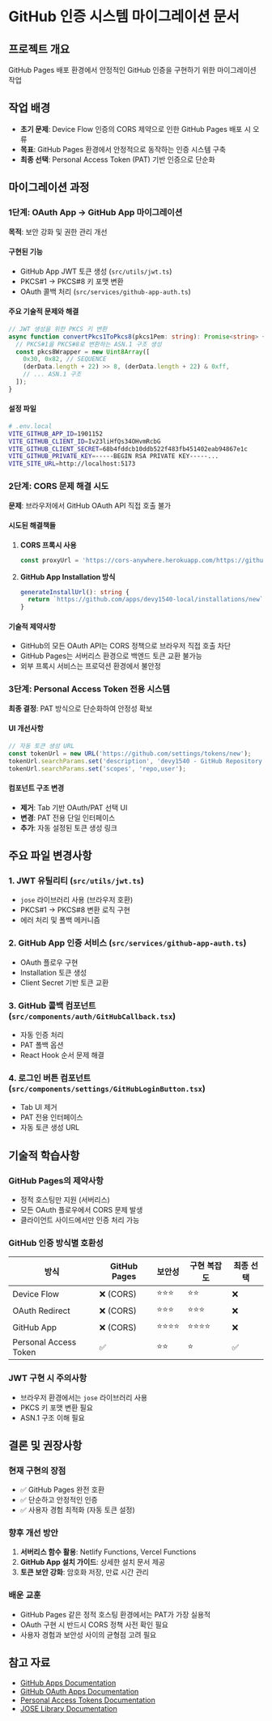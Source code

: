 # GitHub 인증 시스템 마이그레이션 문서

## 프로젝트 개요
GitHub Pages 배포 환경에서 안정적인 GitHub 인증을 구현하기 위한 마이그레이션 작업

## 작업 배경
- **초기 문제**: Device Flow 인증의 CORS 제약으로 인한 GitHub Pages 배포 시 오류
- **목표**: GitHub Pages 환경에서 안정적으로 동작하는 인증 시스템 구축
- **최종 선택**: Personal Access Token (PAT) 기반 인증으로 단순화

## 마이그레이션 과정

### 1단계: OAuth App → GitHub App 마이그레이션
**목적**: 보안 강화 및 권한 관리 개선

#### 구현된 기능
- GitHub App JWT 토큰 생성 (`src/utils/jwt.ts`)
- PKCS#1 → PKCS#8 키 포맷 변환
- OAuth 콜백 처리 (`src/services/github-app-auth.ts`)

#### 주요 기술적 문제와 해결
```typescript
// JWT 생성을 위한 PKCS 키 변환
async function convertPkcs1ToPkcs8(pkcs1Pem: string): Promise<string> {
  // PKCS#1을 PKCS#8로 변환하는 ASN.1 구조 생성
  const pkcs8Wrapper = new Uint8Array([
    0x30, 0x82, // SEQUENCE
    (derData.length + 22) >> 8, (derData.length + 22) & 0xff,
    // ... ASN.1 구조
  ]);
}
```

#### 설정 파일
```bash
# .env.local
VITE_GITHUB_APP_ID=1901152
VITE_GITHUB_CLIENT_ID=Iv23liHfQs34OHvmRcbG
VITE_GITHUB_CLIENT_SECRET=68b4fddcb10ddb522f483fb451402eab94867e1c
VITE_GITHUB_PRIVATE_KEY=-----BEGIN RSA PRIVATE KEY-----...
VITE_SITE_URL=http://localhost:5173
```

### 2단계: CORS 문제 해결 시도
**문제**: 브라우저에서 GitHub OAuth API 직접 호출 불가

#### 시도된 해결책들
1. **CORS 프록시 사용**
   ```typescript
   const proxyUrl = 'https://cors-anywhere.herokuapp.com/https://github.com/login/oauth/access_token';
   ```

2. **GitHub App Installation 방식**
   ```typescript
   generateInstallUrl(): string {
     return `https://github.com/apps/devy1540-local/installations/new`;
   }
   ```

#### 기술적 제약사항
- GitHub의 모든 OAuth API는 CORS 정책으로 브라우저 직접 호출 차단
- GitHub Pages는 서버리스 환경으로 백엔드 토큰 교환 불가능
- 외부 프록시 서비스는 프로덕션 환경에서 불안정

### 3단계: Personal Access Token 전용 시스템
**최종 결정**: PAT 방식으로 단순화하여 안정성 확보

#### UI 개선사항
```typescript
// 자동 토큰 생성 URL
const tokenUrl = new URL('https://github.com/settings/tokens/new');
tokenUrl.searchParams.set('description', 'devy1540 - GitHub Repository Manager');
tokenUrl.searchParams.set('scopes', 'repo,user');
```

#### 컴포넌트 구조 변경
- **제거**: Tab 기반 OAuth/PAT 선택 UI
- **변경**: PAT 전용 단일 인터페이스
- **추가**: 자동 설정된 토큰 생성 링크

## 주요 파일 변경사항

### 1. JWT 유틸리티 (`src/utils/jwt.ts`)
- `jose` 라이브러리 사용 (브라우저 호환)
- PKCS#1 → PKCS#8 변환 로직 구현
- 에러 처리 및 폴백 메커니즘

### 2. GitHub App 인증 서비스 (`src/services/github-app-auth.ts`)
- OAuth 플로우 구현
- Installation 토큰 생성
- Client Secret 기반 토큰 교환

### 3. GitHub 콜백 컴포넌트 (`src/components/auth/GitHubCallback.tsx`)
- 자동 인증 처리
- PAT 폴백 옵션
- React Hook 순서 문제 해결

### 4. 로그인 버튼 컴포넌트 (`src/components/settings/GitHubLoginButton.tsx`)
- Tab UI 제거
- PAT 전용 인터페이스
- 자동 토큰 생성 URL

## 기술적 학습사항

### GitHub Pages의 제약사항
- 정적 호스팅만 지원 (서버리스)
- 모든 OAuth 플로우에서 CORS 문제 발생
- 클라이언트 사이드에서만 인증 처리 가능

### GitHub 인증 방식별 호환성
| 방식 | GitHub Pages | 보안성 | 구현 복잡도 | 최종 선택 |
|------|-------------|-------|------------|-----------|
| Device Flow | ❌ (CORS) | ⭐⭐⭐ | ⭐⭐ | ❌ |
| OAuth Redirect | ❌ (CORS) | ⭐⭐⭐ | ⭐⭐⭐ | ❌ |
| GitHub App | ❌ (CORS) | ⭐⭐⭐⭐ | ⭐⭐⭐⭐ | ❌ |
| Personal Access Token | ✅ | ⭐⭐ | ⭐ | ✅ |

### JWT 구현 시 주의사항
- 브라우저 환경에서는 `jose` 라이브러리 사용
- PKCS 키 포맷 변환 필요
- ASN.1 구조 이해 필요

## 결론 및 권장사항

### 현재 구현의 장점
- ✅ GitHub Pages 완전 호환
- ✅ 단순하고 안정적인 인증
- ✅ 사용자 경험 최적화 (자동 토큰 설정)

### 향후 개선 방안
1. **서버리스 함수 활용**: Netlify Functions, Vercel Functions
2. **GitHub App 설치 가이드**: 상세한 설치 문서 제공
3. **토큰 보안 강화**: 암호화 저장, 만료 시간 관리

### 배운 교훈
- GitHub Pages 같은 정적 호스팅 환경에서는 PAT가 가장 실용적
- OAuth 구현 시 반드시 CORS 정책 사전 확인 필요
- 사용자 경험과 보안성 사이의 균형점 고려 필요

## 참고 자료
- [GitHub Apps Documentation](https://docs.github.com/en/developers/apps)
- [GitHub OAuth Apps Documentation](https://docs.github.com/en/developers/apps/building-oauth-apps)
- [Personal Access Tokens Documentation](https://docs.github.com/en/authentication/keeping-your-account-and-data-secure/creating-a-personal-access-token)
- [JOSE Library Documentation](https://github.com/panva/jose)